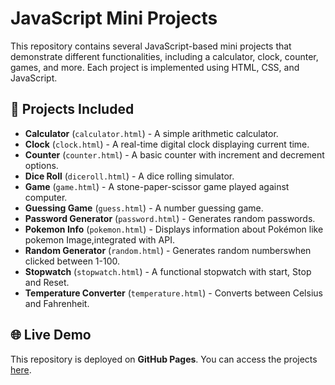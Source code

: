 
# JavaScript Mini Projects  

This repository contains several JavaScript-based mini projects that demonstrate different functionalities, including a calculator, clock, counter, games, and more. Each project is implemented using HTML, CSS, and JavaScript.  

## 🚀 Projects Included  

- **Calculator** (`calculator.html`) - A simple arithmetic calculator.  
- **Clock** (`clock.html`) - A real-time digital clock displaying current time.  
- **Counter** (`counter.html`) - A basic counter with increment and decrement options.  
- **Dice Roll** (`diceroll.html`) - A dice rolling simulator.  
- **Game** (`game.html`) - A stone-paper-scissor game played against computer.  
- **Guessing Game** (`guess.html`) - A number guessing game.  
- **Password Generator** (`password.html`) - Generates random passwords.  
- **Pokemon Info** (`pokemon.html`) - Displays information about Pokémon like pokemon Image,integrated with API.  
- **Random Generator** (`random.html`) - Generates random numberswhen clicked between 1-100.  
- **Stopwatch** (`stopwatch.html`) - A functional stopwatch with start, Stop and Reset.  
- **Temperature Converter** (`temperature.html`) - Converts between Celsius and Fahrenheit.  

## 🌐 Live Demo  

This repository is deployed on **GitHub Pages**. You can access the projects [here](https:ShreyaDevadigaK//.github.io/JS-Projects/).  
  
